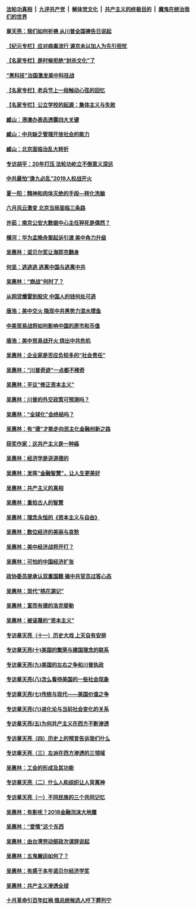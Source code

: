 

####  [法轮功真相](../../../../basic/blob/master/README.md?t=06300402) &nbsp;|&nbsp; [九评共产党](../../../../9ping.md/blob/master/README.md?t=06300402) &nbsp;|&nbsp; [解体党文化](../../../../jtdwh.md/blob/master/README.md?t=06300402)  &nbsp;|&nbsp; [共产主义的终极目的](../../../../gczydzjmd.md/blob/master/README.md?t=06300402) &nbsp;|&nbsp; [魔鬼在统治我们的世界](../../../../mgztzwmdsj.md/blob/master/README.md?t=06300402) 

#### [章天亮：我们如何祈祷 从川普全国祷告日说起](../pages/nsc423/n11944627.md?t=06300402) 

#### [【纪元专栏】应对病毒流行 渥京未以加人为先引担忧](../pages/nsc423/n11875714.md?t=06300402) 

#### [【名家专栏】是时候拒绝“封杀文化”了](../pages/nsc423/n11814093.md?t=06300402) 

#### [“黑科技”治国激发美中科技战](../pages/nsc423/n11638056.md?t=06300402) 

#### [【名家专栏】老兵节上一段触动心弦的回忆](../pages/nsc423/n11646016.md?t=06300402) 

#### [【名家专栏】公立学校的起源：集体主义与失败](../pages/nsc423/n11601833.md?t=06300402) 

#### [臧山：港澳办表态透露四大关键](../pages/nsc423/n11421628.md?t=06300402) 

#### [臧山：中共缺乏管理开放社会的能力](../pages/nsc423/n11407457.md?t=06300402) 

#### [臧山：北京面临治乱大转折](../pages/nsc423/n11406895.md?t=06300402) 

#### [专访胡平：20年打压 法轮功屹立不倒意义深远](../pages/nsc423/n11398800.md?t=06300402) 

#### [中共最怕“逢九必乱”2019人权战开火](../pages/nsc423/n11385248.md?t=06300402) 

#### [夏一阳：精神和肉体灭绝的手段—转化洗脑](../pages/nsc423/n11368250.md?t=06300402) 

#### [六月风云激变 北京当局面临三条路](../pages/nsc423/n11313668.md?t=06300402) 

#### [许茹：南京公安大数据中心主任猝死是偶然？](../pages/nsc423/n11064744.md?t=06300402) 

#### [横河：华为孟晚舟案起诉引渡 美中角力升级](../pages/nsc423/n11027230.md?t=06300402) 

#### [吴惠林：诺贝尔奖让海耶克翻身](../pages/nsc423/n10890049.md?t=06300402) 

#### [何坚：逃逃逃 逃离中国与逃离中共](../pages/nsc423/n10592891.md?t=06300402) 

#### [吴惠林：“商战”何时了？](../pages/nsc423/n10573558.md?t=06300402) 

#### [从网贷爆雷到股灾 中国人的钱何处可逃](../pages/nsc423/n10572800.md?t=06300402) 

#### [唐浩：美中交火 隐现中共黑势力混水摸鱼](../pages/nsc423/n10544040.md?t=06300402) 

#### [中美贸易战将如何影响中国的房市和币值](../pages/nsc423/n10543697.md?t=06300402) 

#### [唐浩：美中贸易战开火 烧出中共危机](../pages/nsc423/n10540126.md?t=06300402) 

#### [吴惠林：企业家是否应负较多的“社会责任”](../pages/nsc423/n10535022.md?t=06300402) 

#### [吴惠林：“川普奇迹”一点都不稀奇](../pages/nsc423/n10512808.md?t=06300402) 

#### [吴惠林：平议“修正资本主义”](../pages/nsc423/n10495724.md?t=06300402) 

#### [吴惠林：川普的外交政策可预测吗？](../pages/nsc423/n10462387.md?t=06300402) 

#### [吴惠林：“全球化”会终结吗？](../pages/nsc423/n10452838.md?t=06300402) 

#### [吴惠林：有“德”才能走向民主化金融创新之路](../pages/nsc423/n10432292.md?t=06300402) 

#### [获奖作家：这共产主义是一种癌](../pages/nsc423/n10431541.md?t=06300402) 

#### [吴惠林：经济学是讲道德的](../pages/nsc423/n10398014.md?t=06300402) 

#### [吴惠林：发挥“金融智慧”，让人生更美好](../pages/nsc423/n10375019.md?t=06300402) 

#### [吴惠林：共产主义的真相](../pages/nsc423/n10351394.md?t=06300402) 

#### [吴惠林：重拾古人的智慧](../pages/nsc423/n10337691.md?t=06300402) 

#### [吴惠林：理念永恒的《资本主义与自由》](../pages/nsc423/n10316274.md?t=06300402) 

#### [吴惠林：数位经济的美丽与哀愁](../pages/nsc423/n10292946.md?t=06300402) 

#### [吴惠林：美中经济战将开打？](../pages/nsc423/n10258825.md?t=06300402) 

#### [吴惠林：可怕的中国经济扩张](../pages/nsc423/n10219147.md?t=06300402) 

#### [政协委员提承认双重国籍 揭中共官员过客心态](../pages/nsc423/n10208809.md?t=06300402) 

#### [吴惠林：现代“桃花源记”](../pages/nsc423/n10185234.md?t=06300402) 

#### [吴惠林：富而有德的洛克斐勒](../pages/nsc423/n10142264.md?t=06300402) 

#### [吴惠林：被诬蔑的“资本主义”](../pages/nsc423/n10124816.md?t=06300402) 

#### [专访章天亮（十一）历史大戏 上天自有安排](../pages/nsc423/n10094905.md?t=06300402) 

#### [专访章天亮(十)美国的繁荣与建国理念的联系](../pages/nsc423/n10094899.md?t=06300402) 

#### [专访章天亮(九)美国的左右之争和川普执政](../pages/nsc423/n10094889.md?t=06300402) 

#### [专访章天亮(八)怎么看待美国的一些社会现象](../pages/nsc423/n10094857.md?t=06300402) 

#### [专访章天亮(七)传统与现代——美国价值之争](../pages/nsc423/n10093140.md?t=06300402) 

#### [专访章天亮(六)进化论与当前社会变化的关系](../pages/nsc423/n10092036.md?t=06300402) 

#### [专访章天亮(五)为何共产主义在西方不断渗透](../pages/nsc423/n10083620.md?t=06300402) 

#### [专访章天亮（四）历史上的预言告诉我们什么](../pages/nsc423/n10083606.md?t=06300402) 

#### [专访章天亮（三）左派在西方渗透的三领域](../pages/nsc423/n10081115.md?t=06300402) 

#### [吴惠林：工会的形成及其功能](../pages/nsc423/n10080633.md?t=06300402) 

#### [专访章天亮（二）什么人和组织让人背离神](../pages/nsc423/n10076637.md?t=06300402) 

#### [专访章天亮（一）不同民族的三个共同记忆](../pages/nsc423/n10074188.md?t=06300402) 

#### [吴惠林：有影呒？2018金融泡沫大地震](../pages/nsc423/n10040534.md?t=06300402) 

#### [吴惠林：“爱情”这个东西](../pages/nsc423/n10019423.md?t=06300402) 

#### [吴惠林：由台湾劳动部政次请辞说起](../pages/nsc423/n9979679.md?t=06300402) 

#### [吴惠林：五鬼搬运如何了？](../pages/nsc423/n9925338.md?t=06300402) 

#### [吴惠林：有感于本年诺贝尔经济学奖](../pages/nsc423/n9871883.md?t=06300402) 

#### [吴惠林：共产主义渗透全球](../pages/nsc423/n9812748.md?t=06300402) 

#### [十月革命引百年红祸 俄总统候选人吁下葬列宁](../pages/nsc423/n9810182.md?t=06300402) 

